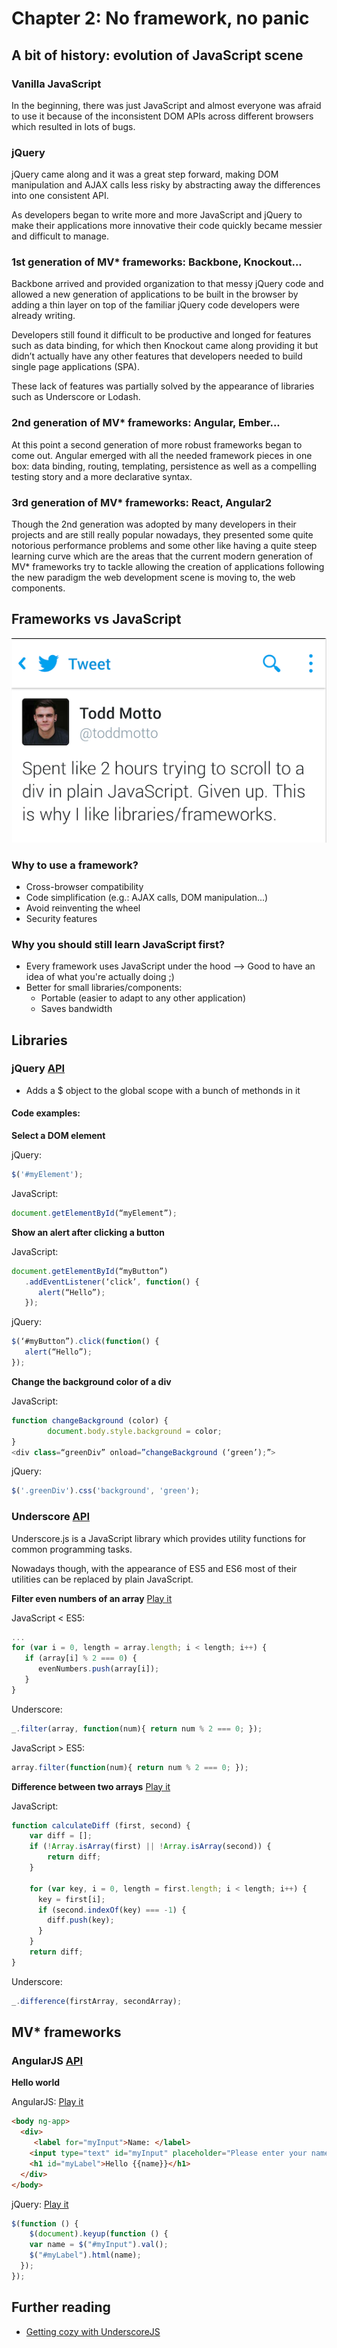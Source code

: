 # Chapter 2: No framework, no panic

## A bit of history: evolution of JavaScript scene

### Vanilla JavaScript

In the beginning, there was just JavaScript and almost everyone was afraid to use it because of the inconsistent DOM APIs across different browsers which resulted in lots of bugs.

### jQuery

jQuery came along and it was a great step forward, making DOM manipulation and AJAX calls less risky by abstracting away the differences into one consistent API. 

As developers began to write more and more JavaScript and jQuery to make their applications more innovative their code quickly became messier and difficult to manage.

### 1st generation of MV* frameworks: Backbone, Knockout...

Backbone arrived and provided organization to that messy jQuery code and allowed a new generation of applications to be built in the browser by adding a thin layer on top of the familiar jQuery code developers were already writing.  

Developers still found it difficult to be productive and longed for features such as data binding, for which then Knockout came along providing it but didn’t actually have any other features that developers needed to build single page applications (SPA).

These lack of features was partially solved by the appearance of libraries such as Underscore or Lodash.

### 2nd generation of MV* frameworks: Angular, Ember...

At this point a second generation of more robust frameworks began to come out.  Angular emerged with all the needed framework pieces in one box: data binding, routing, templating, persistence as well as a compelling testing story and a more declarative syntax. 

### 3rd generation of MV* frameworks: React, Angular2

Though the 2nd generation was adopted by many developers in their projects and are still really popular nowadays, they presented some quite notorious performance problems and some other like having a quite steep learning curve which are the areas that the current modern generation of MV* frameworks try to tackle allowing the creation of applications following the new paradigm the web development scene is moving to, the web components.

## Frameworks vs JavaScript

![Tweet](img/tweet.png)

### Why to use a framework?

* Cross-browser compatibility
* Code simplification (e.g.: AJAX calls, DOM manipulation...)
* Avoid reinventing the wheel
* Security features

### Why you should still learn JavaScript first?

* Every framework uses JavaScript under the hood --> Good to have an idea of what you're actually doing ;)
* Better for small libraries/components:
  * Portable (easier to adapt to any other application)
  * Saves bandwidth

## Libraries

### jQuery [API](http://api.jquery.com/)

* Adds a $ object to the global scope with a bunch of methonds in it

#### Code examples:

**Select a DOM element**

jQuery:
```javascript
$('#myElement'); 
```
JavaScript:
```javascript
document.getElementById(“myElement”);
```

**Show an alert after clicking a button**

JavaScript:
```javascript
document.getElementById(“myButton”)
   .addEventListener(‘click’, function() { 
      alert(“Hello”); 
   });
```
jQuery:
```javascript
$(‘#myButton”).click(function() { 
   alert(“Hello”); 
}); 
```

**Change the background color of a div**

JavaScript:
```javascript
function changeBackground (color) {
        document.body.style.background = color;
}
<div class=“greenDiv” onload=”changeBackground (‘green’);”>
```
jQuery:
```javascript
$('.greenDiv').css('background', 'green');
```

### Underscore [API](http://underscorejs.org/)

Underscore.js is a JavaScript library which provides utility functions for common programming tasks.

Nowadays though, with the appearance of ES5 and ES6 most of their utilities can be replaced by plain JavaScript.

**Filter even numbers of an array**
[Play it](https://jsfiddle.net/_dami_/53xdLjxq/)

JavaScript < ES5:
```javascript
...
for (var i = 0, length = array.length; i < length; i++) {
   if (array[i] % 2 === 0) {
      evenNumbers.push(array[i]);
   }
}
```
Underscore:
```javascript
_.filter(array, function(num){ return num % 2 === 0; });
```
JavaScript > ES5:
```javascript
array.filter(function(num){ return num % 2 === 0; });
```

**Difference between two arrays**
[Play it](https://jsfiddle.net/_dami_/x9j4g234/)

JavaScript:
```javascript
function calculateDiff (first, second) {
    var diff = [];
    if (!Array.isArray(first) || !Array.isArray(second)) {
        return diff;
    }

    for (var key, i = 0, length = first.length; i < length; i++) {
      key = first[i];
      if (second.indexOf(key) === -1) {
        diff.push(key);
      }
    }
    return diff;
}
```
Underscore:
```javascript
_.difference(firstArray, secondArray);
```

## MV* frameworks

### AngularJS [API](https://docs.angularjs.org/api)

**Hello world**

AngularJS:
[Play it](https://jsfiddle.net/_dami_/oucgd4se/)
```html
<body ng-app>
  <div>
     <label for="myInput">Name: </label>
    <input type="text" id="myInput" placeholder="Please enter your name" data-ng-model="name" />
    <h1 id="myLabel">Hello {{name}}</h1>
  </div>
</body>
```

jQuery:
[Play it](https://jsfiddle.net/_dami_/Lnhdknfr/)
```javascript
$(function () {  
	$(document).keyup(function () {  
  	var name = $("#myInput").val();  
    $("#myLabel").html(name);  
  });  
}); 
```

## Further reading

* [Getting cozy with UnderscoreJS](http://code.tutsplus.com/tutorials/getting-cozy-with-underscorejs--net-24581)
